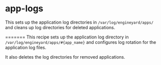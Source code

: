 app-logs
========

This sets up the application log directories in `/var/log/engineyard/apps/` and cleans up log directories for deleted applications.

=======
This recipe sets up the application log directory in `/var/log/engineyard/apps/#{app_name}` and configures log rotation for the application log files. 

It also deletes the log directories for removed applications.
